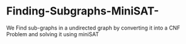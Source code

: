 # Finding-Subgraphs-MiniSAT-
We Find sub-graphs in a undirected graph by converting it into a CNF Problem and solving it using miniSAT
